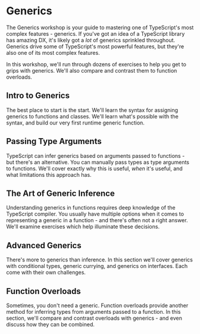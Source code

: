 # Generics

The Generics workshop is your guide to mastering one of TypeScript's most complex features - generics. If you've got an idea of a TypeScript library has amazing DX, it's likely got a _lot_ of generics sprinkled throughout. Generics drive some of TypeScript's most powerful features, but they're also one of its most complex features.

In this workshop, we'll run through dozens of exercises to help you get to grips with generics. We'll also compare and contrast them to function overloads.

## Intro to Generics

The best place to start is the start. We'll learn the syntax for assigning generics to functions and classes. We'll learn what's possible with the syntax, and build our very first runtime generic function.

## Passing Type Arguments

TypeScript can infer generics based on arguments passed to functions - but there's an alternative. You can manually pass types as type arguments to functions. We'll cover exactly why this is useful, _when_ it's useful, and what limitations this approach has.

## The Art of Generic Inference

Understanding generics in functions requires deep knowledge of the TypeScript compiler. You usually have multiple options when it comes to representing a generic in a function - and there's often not a right answer. We'll examine exercises which help illuminate these decisions.

## Advanced Generics

There's more to generics than inference. In this section we'll cover generics with conditional types, generic currying, and generics on interfaces. Each come with their own challenges.

## Function Overloads

Sometimes, you don't need a generic. Function overloads provide another method for inferring types from arguments passed to a function. In this section, we'll compare and contrast overloads with generics - and even discuss how they can be combined.
